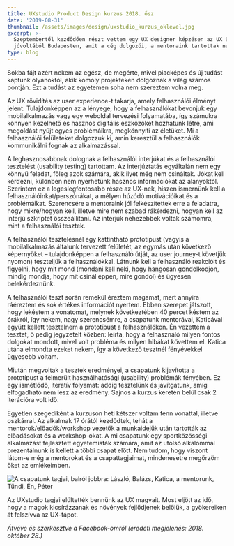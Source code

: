 ```yaml
---
title: UXstudio Product Design kurzus 2018. ősz
date: '2019-08-31'
thumbnail: /assets/images/design/uxstudio_kurzus_oklevel.jpg
excerpt: >-
  Szeptembertől kezdődően részt vettem egy UX designer képzésen az UX Studio cég
  jóvoltából Budapesten, amit a cég dolgozói, a mentoraink tartottak nekünk.
type: blog
---
```


Sokba fájt azért nekem az egész, de megérte, mivel piacképes és új tudást kaptunk olyanoktól, akik komoly projekteken dolgoznak a világ számos pontján. Ezt a tudást az egyetemen soha nem szereztem volna meg.

Az UX rövidítés az user experience-t takarja, amely felhasználói élményt jelent. Tulajdonképpen az a lényege, hogy a felhasználókat bevonjuk egy mobilalkalmazás vagy egy weboldal tervezési folyamatába, így számukra könnyen kezelhető és hasznos digitális eszközöket hozhatunk létre, ami megoldást nyújt egyes problémáikra, megkönnyíti az életüket. Mi a felhasználói felületeket dolgozzuk ki, amin keresztül a felhasználók kommunikálni fognak az alkalmazással.

A leghasznosabbnak dolognak a felhasználói interjúkat és a felhasználói tesztelést (usability testing) tartottam. Az interjúztatás egyáltalán nem egy könnyű feladat, főleg azok számára, akik ilyet még nem csináltak. Jókat kell kérdezni, különben nem nyerhetünk hasznos információkat az alanyoktól. Szerintem ez a legeslegfontosabb része az UX-nek, hiszen ismernünk kell a felhasználóinkat/perszónákat, a mélyen húzódó motivációikat és a problémáikat. Szerencsére a mentoraink jól felkészítettek erre a feladatra, hogy mikre/hogyan kell, illetve mire nem szabad rákérdezni, hogyan kell az interjú szkriptet összeállítani. Az interjúk nehezebbek voltak számomra, mint a felhasználói tesztek.

A felhasználói tesztelésnél egy kattintható prototípust (vagyis a mobilalkalmazás általunk tervezett felületét, az egymás után következő képernyőket – tulajdonképpen a felhasználó útját, az user journey-t követjük nyomon) teszteljük a felhasználókkal. Látnunk kell a felhasználó reakcióit és figyelni, hogy mit mond (mondani kell neki, hogy hangosan gondolkodjon, mindig mondja, hogy mit csinál éppen, mire gondol) és ügyesen belekérdeznünk.

A felhasználói teszt során remekül éreztem magamat, mert annyira ráéreztem és sok értékes információt nyertem. Ebben szerepet játszott, hogy lekéstem a vonatomat, melynek következtében 40 percet késtem az órákról, így nekem, nagy szerencsémre, a csapatunk mentorával, Katicával együtt kellett tesztelnem a prototípust a felhasználókon. Én vezettem a tesztet, ő pedig jegyzetelt közben: leírta, hogy a felhasználó milyen fontos dolgokat mondott, mivel volt probléma és milyen hibákat követtem el. Katica utána elmondta ezeket nekem, így a következő tesztnél fényévekkel ügyesebb voltam.

Miután megvoltak a tesztek eredményei, a csapatunk kijavította a prototípust a felmerült használhatósági (usability) problémák fényében. Ez egy ismétlődő, iteratív folyamat: addig tesztelünk és javítgatunk, amíg elfogadható nem lesz az eredmény. Sajnos a kurzus keretén belül csak 2 iterációra volt idő.

Egyetlen szegediként a kurzuson heti kétszer voltam fenn vonattal, illetve oszkárral. Az alkalmak 17 órától kezdődtek, tehát a mentorok/előadók/workshop vezetők a munkaidejük után tartották az előadásokat és a workshop-okat. A mi csapatunk egy sportközösségi alkalmazást fejlesztett egyetemisták számára, amit az utolsó alkalommal prezentálnunk is kellett a többi csapat előtt. Nem tudom, hogy viszont látom-e még a mentorokat és a csapattagjaimat, mindenesetre megőrzöm őket az emlékeimben.

![A csapatunk tagjai, balról jobbra: László, Balázs, Katica, a mentorunk, Tündi, Én, Péter](/assets/images/design/uxstudio_kurzus_a_csapatunk.jpg)

Az UXstudio tagjai elültették bennünk az UX magvait. Most eljött az idő, hogy a magok kicsírázzanak és növények fejlődjenek belőlük, a gyökereiken át felszívva az UX-tápot.

*Átvéve és szerkesztve a Facebook-omról (eredeti megjelenés: 2018. október 28.)*
